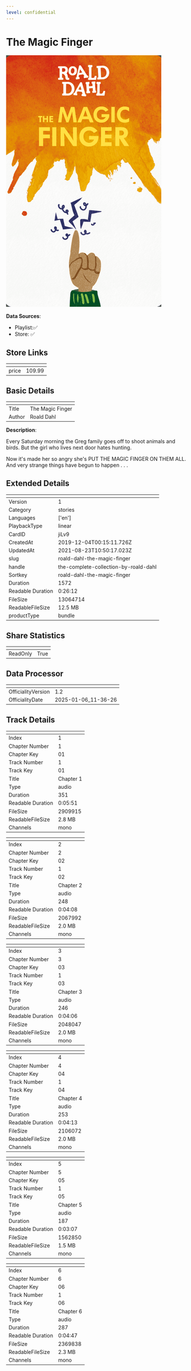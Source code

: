```yaml
---
level: confidential
---
```

# The Magic Finger

![card_[jiLv9].png](../../img/cards/card_[jiLv9].png)

**Data Sources**: 

- Playlist:✅
- Store: ✅


## Store Links

| <!-- --> | <!-- --> |
| - | - |
| price | 109.99 |


## Basic Details

| <!-- --> | <!-- --> |
| - | - |
| Title | The Magic Finger |
| Author | Roald Dahl |

**Description**:

Every Saturday morning the Greg family goes off to shoot animals and birds. But the girl who lives next door hates hunting.

Now it's made her so angry she's PUT THE MAGIC FINGER ON THEM ALL. And very strange things have begun to happen . . .


## Extended Details

| <!-- --> | <!-- --> |
| - | - |
| Version | 1 |
| Category | stories |
| Languages | ['en'] |
| PlaybackType | linear |
| CardID | jiLv9 |
| CreatedAt | 2019-12-04T00:15:11.726Z |
| UpdatedAt | 2021-08-23T10:50:17.023Z |
| slug | roald-dahl-the-magic-finger |
| handle | the-complete-collection-by-roald-dahl |
| Sortkey | roald-dahl-the-magic-finger |
| Duration | 1572 |
| Readable Duration | 0:26:12 |
| FileSize | 13064714 |
| ReadableFileSize | 12.5 MB |
| productType | bundle |


## Share Statistics

| <!-- --> | <!-- --> |
| - | - |
| ReadOnly | True |


## Data Processor

| <!-- --> | <!-- --> |
| - | - |
| OfficialityVersion | 1.2
| OfficialityDate | 2025-01-06_11-36-26


## Track Details

| <!-- --> | <!-- --> |
| - | - |
| Index | 1 |
| Chapter Number | 1 |
| Chapter Key | 01 |
| Track Number | 1 |
| Track Key | 01 |
| Title | Chapter 1 |
| Type | audio |
| Duration | 351 |
| Readable Duration | 0:05:51 |
| FileSize | 2909915 |
| ReadableFileSize | 2.8 MB |
| Channels | mono |

| <!-- --> | <!-- --> |
| - | - |
| Index | 2 |
| Chapter Number | 2 |
| Chapter Key | 02 |
| Track Number | 1 |
| Track Key | 02 |
| Title | Chapter 2 |
| Type | audio |
| Duration | 248 |
| Readable Duration | 0:04:08 |
| FileSize | 2067992 |
| ReadableFileSize | 2.0 MB |
| Channels | mono |

| <!-- --> | <!-- --> |
| - | - |
| Index | 3 |
| Chapter Number | 3 |
| Chapter Key | 03 |
| Track Number | 1 |
| Track Key | 03 |
| Title | Chapter 3 |
| Type | audio |
| Duration | 246 |
| Readable Duration | 0:04:06 |
| FileSize | 2048047 |
| ReadableFileSize | 2.0 MB |
| Channels | mono |

| <!-- --> | <!-- --> |
| - | - |
| Index | 4 |
| Chapter Number | 4 |
| Chapter Key | 04 |
| Track Number | 1 |
| Track Key | 04 |
| Title | Chapter 4 |
| Type | audio |
| Duration | 253 |
| Readable Duration | 0:04:13 |
| FileSize | 2106072 |
| ReadableFileSize | 2.0 MB |
| Channels | mono |

| <!-- --> | <!-- --> |
| - | - |
| Index | 5 |
| Chapter Number | 5 |
| Chapter Key | 05 |
| Track Number | 1 |
| Track Key | 05 |
| Title | Chapter 5 |
| Type | audio |
| Duration | 187 |
| Readable Duration | 0:03:07 |
| FileSize | 1562850 |
| ReadableFileSize | 1.5 MB |
| Channels | mono |

| <!-- --> | <!-- --> |
| - | - |
| Index | 6 |
| Chapter Number | 6 |
| Chapter Key | 06 |
| Track Number | 1 |
| Track Key | 06 |
| Title | Chapter 6 |
| Type | audio |
| Duration | 287 |
| Readable Duration | 0:04:47 |
| FileSize | 2369838 |
| ReadableFileSize | 2.3 MB |
| Channels | mono |

